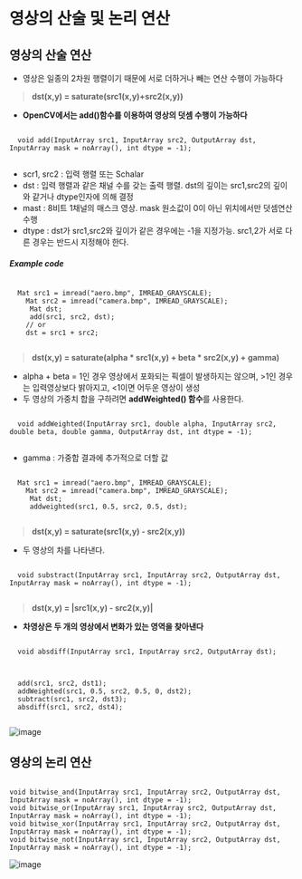 영상의 산술 및 논리 연산
=================================
## 영상의 산술 연산
* 영상은 일종의 2차원 행렬이기 때문에 서로 더하거나 빼는 연산 수행이 가능하다
> **dst(x,y) = saturate(src1(x,y)+src2(x,y))**
  * **OpenCV에서는 add()함수를 이용하여 영상의 덧셈 수행이 가능하다**
  <pre><code>
  void add(InputArray src1, InputArray src2, OutputArray dst, InputArray mask = noArray(), int dtype = -1);
  </code></pre>
  * scr1, src2 : 입력 행렬 또는 Schalar
  * dst : 입력 행렬과 같은 채널 수를 갖는 출력 행렬. dst의 깊이는 src1,src2의 깊이와 같거나 dtype인자에 의해 결정
  * mast : 8비트 1채널의 매스크 영상. mask 원소값이 0이 아닌 위치에서만 덧셈연산 수행
  * dtype : dst가 src1,src2와 깊이가 같은 경우에는 -1을 지정가능. src1,2가 서로 다른 경우는 반드시 지정해야 한다.
  ##### Example code
  <pre><code>
  Mat src1 = imread("aero.bmp", IMREAD_GRAYSCALE);
 	Mat src2 = imread("camera.bmp", IMREAD_GRAYSCALE);
	 Mat dst;
	 add(src1, src2, dst);
 	// or
 	dst = src1 + src2;
  </code></pre>
> **dst(x,y) = saturate(alpha * src1(x,y) + beta * src2(x,y) + gamma)**
  * alpha + beta = 1인 경우 영상에서 포화되는 픽셀이 발생하지는 않으며, >1인 경우는 입력영상보다 밝아지고, <1이면 어두운 영상이 생성
  * 두 영상의 가중치 합을 구하려면 **addWeighted() 함수**를 사용한다.
  <pre><code>
  void addWeighted(InputArray src1, double alpha, InputArray src2, double beta, double gamma, OutputArray dst, int dtype = -1);
  </code></pre>
  * gamma : 가중합 결과에 추가적으로 더할 값
  <pre><code>
  Mat src1 = imread("aero.bmp", IMREAD_GRAYSCALE);
 	Mat src2 = imread("camera.bmp", IMREAD_GRAYSCALE);
	 Mat dst;
	 addweighted(src1, 0.5, src2, 0.5, dst);
  </code></pre>
> **dst(x,y) = saturate(src1(x,y) - src2(x,y))**
  * 두 영상의 차를 나타낸다.
  <pre><code>
  void substract(InputArray src1, InputArray src2, OutputArray dst, InputArray mask = noArray(), int dtype = -1);
  </code></pre>
> **dst(x,y) = |src1(x,y) - src2(x,y)|**
 * **차영상은 두 개의 영상에서 변화가 있는 영역을 찾아낸다**
  <pre><code>
  void absdiff(InputArray src1, InputArray src2, OutputArray dst);
  </code></pre>
  <pre><code>
  add(src1, src2, dst1);
  addWeighted(src1, 0.5, src2, 0.5, 0, dst2);
  subtract(src1, src2, dst3);
  absdiff(src1, src2, dst4);
  </code></pre>
![image](https://user-images.githubusercontent.com/50229148/107119891-c5bcc800-68cd-11eb-9221-29989f03b3e0.png)

## 영상의 논리 연산
<pre><code>
void bitwise_and(InputArray src1, InputArray src2, OutputArray dst, InputArray mask = noArray(), int dtype = -1);
void bitwise_or(InputArray src1, InputArray src2, OutputArray dst, InputArray mask = noArray(), int dtype = -1);
void bitwise_xor(InputArray src1, InputArray src2, OutputArray dst, InputArray mask = noArray(), int dtype = -1);
void bitwise_not(InputArray src1, InputArray src2, OutputArray dst, InputArray mask = noArray(), int dtype = -1);
</code></pre>
![image](https://user-images.githubusercontent.com/50229148/107119862-9c9c3780-68cd-11eb-8b89-6eace07152fc.png)


